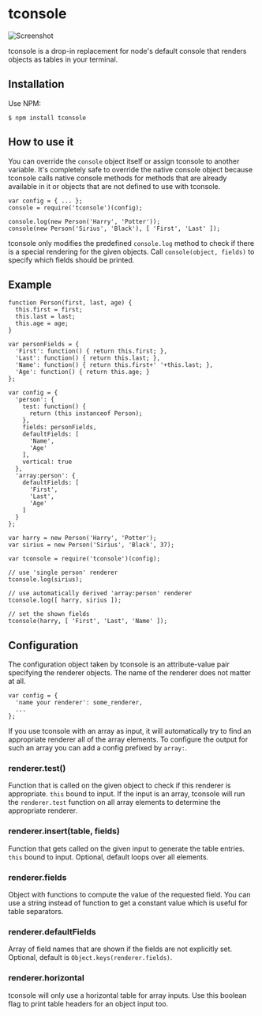 # tconsole

![Screenshot](https://raw.github.com/fnogatz/tconsole/master/screenshot.png)

tconsole is a drop-in replacement for node's default console that renders objects as tables in your terminal.


## Installation

Use NPM:

```shell
$ npm install tconsole
```


## How to use it

You can override the `console` object itself or assign tconsole to another variable. It's completely safe to override the native console object because tconsole calls native console methods for methods that are already available in it or objects that are not defined to use with tconsole.

```
var config = { ... };
console = require('tconsole')(config);

console.log(new Person('Harry', 'Potter'));
console(new Person('Sirius', 'Black'), [ 'First', 'Last' ]);
```

tconsole only modifies the predefined `console.log` method to check if there is a special rendering for the given objects. Call `console(object, fields)` to specify which fields should be printed.


## Example

```
function Person(first, last, age) {
  this.first = first;
  this.last = last;
  this.age = age;
}

var personFields = {
  'First': function() { return this.first; },
  'Last': function() { return this.last; },
  'Name': function() { return this.first+' '+this.last; },
  'Age': function() { return this.age; }
};

var config = {
  'person': {
    test: function() {
      return (this instanceof Person);
    },
    fields: personFields,
    defaultFields: [
      'Name',
      'Age'
    ],
    vertical: true
  },
  'array:person': {
    defaultFields: [
      'First',
      'Last',
      'Age'
    ]
  }
};

var harry = new Person('Harry', 'Potter');
var sirius = new Person('Sirius', 'Black', 37);

var tconsole = require('tconsole')(config);

// use 'single person' renderer
tconsole.log(sirius);

// use automatically derived 'array:person' renderer
tconsole.log([ harry, sirius ]);

// set the shown fields
tconsole(harry, [ 'First', 'Last', 'Name' ]);
```


## Configuration

The configuration object taken by tconsole is an attribute-value pair specifying the renderer objects. The name of the renderer does not matter at all.

```
var config = {
  'name your renderer': some_renderer,
  ...
};
```

If you use tconsole with an array as input, it will automatically try to find an appropriate renderer all of the array elements. To configure the output for such an array you can add a config prefixed by `array:`.

### renderer.test()

Function that is called on the given object to check if this renderer is appropriate. `this` bound to input. If the input is an array, tconsole will run the `renderer.test` function on all array elements to determine the appropriate renderer.

### renderer.insert(table, fields)

Function that gets called on the given input to generate the table entries. `this` bound to input. Optional, default loops over all elements.

### renderer.fields

Object with functions to compute the value of the requested field. You can use a string instead of function to get a constant value which is useful for table separators.

### renderer.defaultFields

Array of field names that are shown if the fields are not explicitly set. Optional, default is `Object.keys(renderer.fields)`.

### renderer.horizontal

tconsole will only use a horizontal table for array inputs. Use this boolean flag to print table headers for an object input too.
